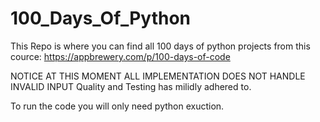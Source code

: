 # 100_Days_Of_Python
This Repo is where you can find all 100 days of python projects
from this cource: https://appbrewery.com/p/100-days-of-code

NOTICE AT THIS MOMENT ALL IMPLEMENTATION DOES NOT HANDLE INVALID INPUT
Quality and Testing has milidly adhered to.

To run the code you will only need python exuction.
